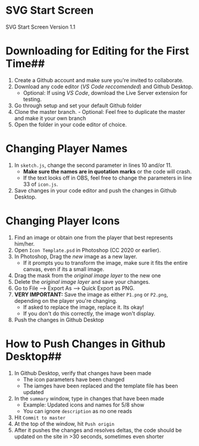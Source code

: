 # SVG Start Screen
 SVG Start Screen Version 1.1

# Downloading for Editing for the First Time##
1. Create a Github account and make sure you're invited to collaborate.
2. Download any code editor (*VS Code reccomended*) and Github Desktop.
     - Optional: If using *VS Code*, download the Live Server extension for   testing.
3. Go through setup and set your default Github folder
4. Clone the master branch.
        - Optional: Feel free to duplicate the master and make it your own branch
5. Open the folder in your code editor of choice.

# Changing Player Names
1. In `sketch.js`, change the second parameter in lines 10 and/or 11.
    - **Make sure the names are in quotation marks** or the code will crash.
    - If the text looks off in OBS, feel free to change the parameters in line 33 of `icon.js`.
2. Save changes in your code editor and push the changes in Github Desktop.

# Changing Player Icons
1. Find an image or obtain one from the player that best represents him/her.
2. Open `Icon Template.psd` in Photoshop (CC 2020 or earlier).
3. In Photoshop, Drag the *new* image as a new layer.
    - If it prompts you to transform the image, make sure it fits the entire canvas, even if its a small image.
4. Drag the mask from the *original image layer* to the new one
5. Delete the *original image layer* and save your changes.
6. Go to File --> Export As --> Quick Export as PNG.
7. **VERY IMPORTANT:** Save the image as either `P1.png` or `P2.png`, depending on the player you're changing.
    - If asked to replace the image, replace it. Its okay!
    - If you don't do this correctly, the image won't display.
8. Push the changes in Github Desktop

# How to Push Changes in Github Desktop##
1. In Github Desktop, verify that changes have been made
    - The icon parameters have been changed
    - The iamges have been replaced and the template file has been updated
2. In the `summary` window, type in changes that have been made
    - Example: Updated icons and names for 5/8 show
    - You can ignore `description` as no one reads
3. Hit `Commit to master`
4. At the top of the window, hit `Push origin`
5. After it pushes the changes and resolves deltas, the code should be updated on the site in >30 seconds, sometimes even shorter